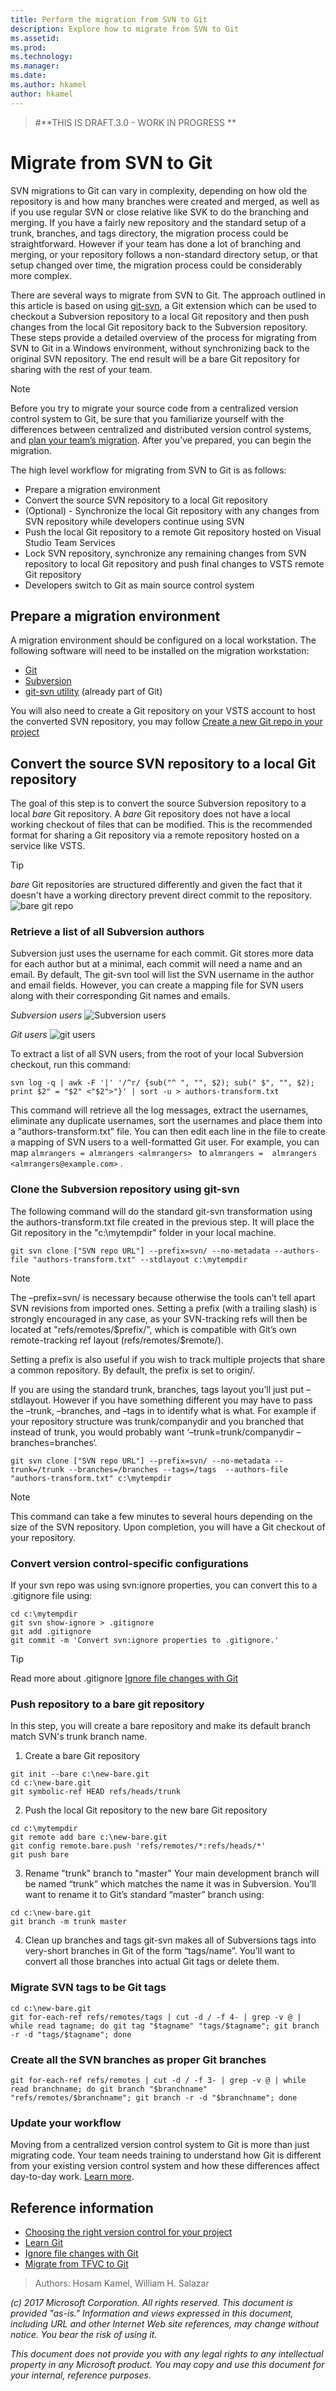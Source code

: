 ```yaml
---
title: Perform the migration from SVN to Git
description: Explore how to migrate from SVN to Git
ms.assetid: 
ms.prod: 
ms.technology: 
ms.manager: 
ms.date: 
ms.author: hkamel
author: hkamel
---
```


>
> #**THIS IS DRAFT.3.0 - WORK IN PROGRESS **
>

# Migrate from SVN to Git

SVN migrations to Git can vary in complexity, depending on how old the repository is and how many branches were created and merged, as well as if you use regular SVN or close relative like SVK to do the branching and merging. If you have a fairly new repository and the standard setup of a trunk, branches, and tags directory, the migration process could be straightforward. However if your team has done a lot of branching and merging, or your repository follows a non-standard directory setup, or that setup changed over time, the migration process could be considerably more complex.

There are several ways to migrate from SVN to Git. The approach outlined in this article is based on using [git-svn](https://git-scm.com/docs/git-svn), a Git extension which can be used to checkout a Subversion repository to a local Git repository and then push changes from the local Git repository back to the Subversion repository. These steps provide a detailed overview of the process for migrating from SVN to Git in a Windows environment, without synchronizing back to the original SVN repository. The end result will be a bare Git repository for sharing with the rest of your team.

> [!NOTE]
>
> Before you try to migrate your source code from a centralized version control system to Git, be sure that you familiarize yourself with the differences between centralized and distributed version control systems, and [plan your team’s migration](https://www.visualstudio.com/learn/centralized-to-git/). After you’ve prepared, you can begin the migration.

The high level workflow for migrating from SVN to Git is as follows:

* Prepare a migration environment
* Convert the source SVN repository to a local Git repository
* (Optional) - Synchronize the local Git repository with any changes from SVN repository while developers continue using SVN
* Push the local Git repository to a remote Git repository hosted on Visual Studio Team Services
* Lock SVN repository, synchronize any remaining changes from SVN repository to local Git repository and push final changes to VSTS remote Git repository
* Developers switch to Git as main source control system

## Prepare a migration environment

A migration environment should be configured on a local workstation. The following software will need to be installed on the migration workstation:

* [Git](https://git-scm.com/downloads)
* [Subversion](http://subversion.apache.org/packages.html)
* [git-svn utility](https://www.kernel.org/pub/software/scm/git/docs/git-svn.html) (already part of Git)

You will also need to create a Git repository on your VSTS account to host the converted SVN repository, you may follow [Create a new Git repo in your project
](https://docs.microsoft.com/en-us/vsts/git/create-new-repo)

## Convert the source SVN repository to a local Git repository

The goal of this step is to convert the source Subversion repository to a local *bare* Git repository. A *bare* Git repository does not have a local working checkout of files that can be modified. This is the recommended format for sharing a Git repository via a remote repository hosted on a service like VSTS.

> [!TIP]
> *bare* Git repositories are structured differently and given the fact that it doesn't have a working directory prevent direct commit to the repository.
>![bare git repo](_img/perform-migration-from-svn-to-git/bare-git-repo.png)

### Retrieve a list of all Subversion authors

Subversion just uses the username for each commit. Git stores more data for each author but at a minimal, each commit will need a name and an email. By default, The git-svn tool will list the SVN username in the author and email fields. However, you can create a mapping file for SVN users along with their corresponding Git names and emails.

*Subversion users*
![Subversion users](_img/perform-migration-from-svn-to-git/svn-log.png)

*Git users*
![git users](_img/perform-migration-from-svn-to-git/git-log.png)

To extract a list of all SVN users, from the root of your local Subversion checkout, run this command:

```
svn log -q | awk -F '|' '/^r/ {sub("^ ", "", $2); sub(" $", "", $2); print $2" = "$2" <"$2">"}' | sort -u > authors-transform.txt
```
This command will retrieve all the log messages, extract the usernames, eliminate any duplicate usernames, sort the usernames and place them into a “authors-transform.txt” file. You can then edit each line in the file to create a mapping of SVN users to a well-formatted Git user. For example, you can map `almrangers = almrangers <almrangers> ` to `almrangers =  almrangers <almrangers@example.com>` .

### Clone the Subversion repository using git-svn

The following command will do the standard git-svn transformation using the authors-transform.txt file created in the previous step. It will place the Git repository in the "c:\mytempdir" folder in your local machine.
```
git svn clone ["SVN repo URL"] --prefix=svn/ --no-metadata --authors-file "authors-transform.txt" --stdlayout c:\mytempdir
```

> [!NOTE]
>
> The –prefix=svn/ is necessary because otherwise the tools can’t tell apart SVN revisions from imported ones. Setting a prefix (with a trailing slash) is strongly encouraged in any case, as your SVN-tracking refs will then be located at "refs/remotes/$prefix/", which is compatible with Git’s own remote-tracking ref layout (refs/remotes/$remote/).
>
> Setting a prefix is also useful if you wish to track multiple projects that share a common repository. By default, the prefix is set to origin/.

If you are using the standard trunk, branches, tags layout you’ll just put –stdlayout. However if you have something different you may have to pass the –trunk, –branches, and –tags in to identify what is what. For example if your repository structure was trunk/companydir and you branched that instead of trunk, you would probably want ‘–trunk=trunk/companydir –branches=branches‘.

```
git svn clone ["SVN repo URL"] --prefix=svn/ --no-metadata --trunk=/trunk --branches=/branches --tags=/tags  --authors-file "authors-transform.txt" c:\mytempdir
```

> [!NOTE]
>
> This command can take a few minutes to several hours depending on the size of the SVN repository. Upon completion, you will have a Git checkout of your repository.

### Convert version control-specific configurations

If your svn repo was using svn:ignore properties, you can  convert this to a .gitignore file using:
```
cd c:\mytempdir
git svn show-ignore > .gitignore
git add .gitignore
git commit -m 'Convert svn:ignore properties to .gitignore.'
```
> [!TIP]
>
> Read more about .gitignore [Ignore file changes with Git](
https://docs.microsoft.com/en-us/vsts/git/tutorial/ignore-files?tabs=visual-studio)

### Push repository to a bare git repository

In this step, you will create a bare repository and make its default branch match SVN's trunk branch name.

1. Create a bare Git repository

```
git init --bare c:\new-bare.git
cd c:\new-bare.git
git symbolic-ref HEAD refs/heads/trunk
```
2. Push the local Git repository to the new bare Git repository
```
cd c:\mytempdir
git remote add bare c:\new-bare.git
git config remote.bare.push 'refs/remotes/*:refs/heads/*'
git push bare
```
3. Rename "trunk" branch to "master"
Your main development branch will be named “trunk” which matches the name it was in Subversion. You’ll want to rename it to Git’s standard “master” branch using:
```
cd c:\new-bare.git
git branch -m trunk master
```
4. Clean up branches and tags
git-svn makes all of Subversions tags into very-short branches in Git of the form “tags/name”. You’ll want to convert all those branches into actual Git tags or delete them.

### Migrate SVN tags to be Git tags

```
cd c:\new-bare.git
git for-each-ref refs/remotes/tags | cut -d / -f 4- | grep -v @ | while read tagname; do git tag "$tagname" "tags/$tagname"; git branch -r -d "tags/$tagname"; done

```

### Create all the SVN branches as proper Git branches

```
git for-each-ref refs/remotes | cut -d / -f 3- | grep -v @ | while read branchname; do git branch "$branchname" "refs/remotes/$branchname"; git branch -r -d "$branchname"; done

```
### Update your workflow

Moving from a centralized version control system to Git is more than just migrating code. Your team needs training to understand how Git is different from your existing version control system and how these differences affect day-to-day work. [Learn more](https://www.visualstudio.com/learn/centralized-to-git/).

## Reference information

- [Choosing the right version control for your project](https://docs.microsoft.com/en-us/vsts/tfvc/comparison-git-tfvc)
- [Learn Git](https://www.visualstudio.com/learn-git/)
- [Ignore file changes with Git](https://docs.microsoft.com/en-us/vsts/git/tutorial/ignore-files?tabs=visual-studio)
- [Migrate from TFVC to Git](https://www.visualstudio.com/learn/migrate-from-tfvc-to-git/_)

> Authors: Hosam Kamel, William H. Salazar

*(c) 2017 Microsoft Corporation. All rights reserved. This document is
provided "as-is." Information and views expressed in this document,
including URL and other Internet Web site references, may change without
notice. You bear the risk of using it.*

*This document does not provide you with any legal rights to any
intellectual property in any Microsoft product. You may copy and use
this document for your internal, reference purposes.*
